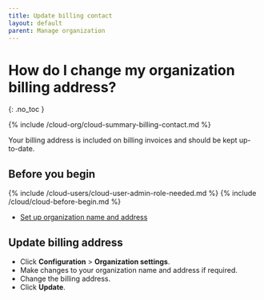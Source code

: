 ```yaml
---
title: Update billing contact
layout: default
parent: Manage organization
---
```


# How do I change my organization billing address?
{: .no_toc }

{% include /cloud-org/cloud-summary-billing-contact.md %}

Your billing address is included on billing invoices and should be kept up-to-date.

## Before you begin

{% include /cloud-users/cloud-user-admin-role-needed.md %}
{% include /cloud/cloud-before-begin.md %}
* [Set up organization name and address](/docs/cloud/cloud-org/cloud-org-address)

## Update billing address

* Click **Configuration** > **Organization settings**.
* Make changes to your organization name and address if required.
* Change the billing address.
* Click **Update**.

